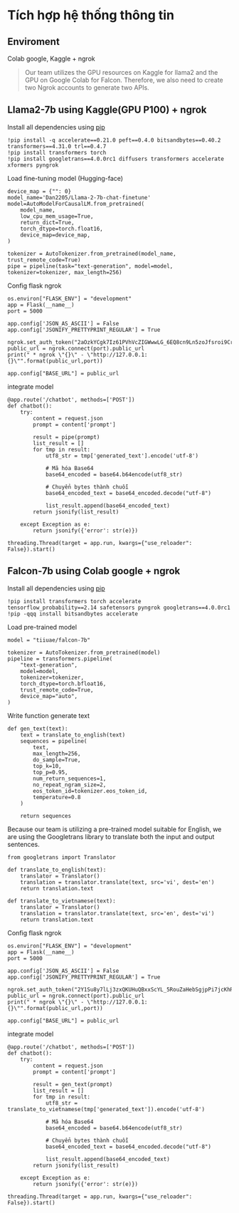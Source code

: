 # Tích hợp hệ thống thông tin

## Enviroment

Colab google, Kaggle + ngrok
> Our team utilizes the GPU resources on Kaggle for llama2 and the GPU on Google Colab for Falcon. Therefore, we also need to create two Ngrok accounts to generate two APIs.

## Llama2-7b using Kaggle(GPU P100) + ngrok

Install all dependencies using [pip](https://pip.pypa.io/en/stable/installation/)

```
!pip install -q accelerate==0.21.0 peft==0.4.0 bitsandbytes==0.40.2 transformers==4.31.0 trl==0.4.7
!pip install transformers torch
!pip install googletrans==4.0.0rc1 diffusers transformers accelerate xformers pyngrok
```

Load fine-tuning model (Hugging-face)
```
device_map = {"": 0}
model_name='Dan2205/Llama-2-7b-chat-finetune'
model=AutoModelForCausalLM.from_pretrained(
    model_name,
    low_cpu_mem_usage=True,
    return_dict=True,
    torch_dtype=torch.float16,
    device_map=device_map,
)
```
```
tokenizer = AutoTokenizer.from_pretrained(model_name, trust_remote_code=True)
pipe = pipeline(task="text-generation", model=model, tokenizer=tokenizer, max_length=256)
```
Config flask ngrok
```
os.environ["FLASK_ENV"] = "development"
app = Flask(__name__)
port = 5000

app.config['JSON_AS_ASCII'] = False
app.config['JSONIFY_PRETTYPRINT_REGULAR'] = True

ngrok.set_auth_token("2aOzkYCgk7Iz61PVhVcZIGWwwLG_6EQ8cn9Ln5zoJfsroi9Cr")
public_url = ngrok.connect(port).public_url
print(" * ngrok \"{}\" - \"http://127.0.0.1:{}\"".format(public_url,port))

app.config["BASE_URL"] = public_url
```
integrate model
```
@app.route('/chatbot', methods=['POST'])
def chatbot():
    try:
        content = request.json
        prompt = content['prompt']

        result = pipe(prompt)
        list_result = []
        for tmp in result:
            utf8_str = tmp['generated_text'].encode('utf-8')

            # Mã hóa Base64
            base64_encoded = base64.b64encode(utf8_str)

            # Chuyển bytes thành chuỗi
            base64_encoded_text = base64_encoded.decode("utf-8")
            
            list_result.append(base64_encoded_text)
        return jsonify(list_result)

    except Exception as e:
        return jsonify({'error': str(e)})

threading.Thread(target = app.run, kwargs={"use_reloader": False}).start()
```


## Falcon-7b using Colab google + ngrok

Install all dependencies using [pip](https://pip.pypa.io/en/stable/installation/)

```
!pip install transformers torch accelerate tensorflow_probability==2.14 safetensors pyngrok googletrans==4.0.0rc1
!pip -qqq install bitsandbytes accelerate
```

Load pre-trained model
```
model = "tiiuae/falcon-7b"

tokenizer = AutoTokenizer.from_pretrained(model)
pipeline = transformers.pipeline(
    "text-generation",
    model=model,
    tokenizer=tokenizer,
    torch_dtype=torch.bfloat16,
    trust_remote_code=True,
    device_map="auto",
)
```
Write function generate text
```
def gen_text(text):
    text = translate_to_english(text)
    sequences = pipeline(
        text,
        max_length=256,
        do_sample=True,
        top_k=10,
        top_p=0.95,
        num_return_sequences=1,
        no_repeat_ngram_size=2,
        eos_token_id=tokenizer.eos_token_id,
        temperature=0.8
    )

    return sequences
```
Because our team is utilizing a pre-trained model suitable for English, we are using the Googletrans library to translate both the input and output sentences.
```
from googletrans import Translator

def translate_to_english(text):
    translator = Translator()
    translation = translator.translate(text, src='vi', dest='en')
    return translation.text

def translate_to_vietnamese(text):
    translator = Translator()
    translation = translator.translate(text, src='en', dest='vi')
    return translation.text
```

Config flask ngrok
```
os.environ["FLASK_ENV"] = "development"
app = Flask(__name__)
port = 5000

app.config['JSON_AS_ASCII'] = False
app.config['JSONIFY_PRETTYPRINT_REGULAR'] = True

ngrok.set_auth_token("2Y1Su8y7lLj3zxQKUHuQBxxScYL_5RouZaHebSgjpPi7jcKhR")
public_url = ngrok.connect(port).public_url
print(" * ngrok \"{}\" - \"http://127.0.0.1:{}\"".format(public_url,port))

app.config["BASE_URL"] = public_url
```
integrate model
```
@app.route('/chatbot', methods=['POST'])
def chatbot():
    try:
        content = request.json
        prompt = content['prompt']

        result = gen_text(prompt)
        list_result = []
        for tmp in result:
            utf8_str = translate_to_vietnamese(tmp['generated_text']).encode('utf-8')

            # Mã hóa Base64
            base64_encoded = base64.b64encode(utf8_str)

            # Chuyển bytes thành chuỗi
            base64_encoded_text = base64_encoded.decode("utf-8")

            list_result.append(base64_encoded_text)
        return jsonify(list_result)

    except Exception as e:
        return jsonify({'error': str(e)})

threading.Thread(target = app.run, kwargs={"use_reloader": False}).start()
```
